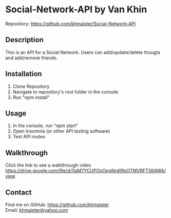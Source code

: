 # Social-Network-API by Van Khin   
Repository: https://github.com/khmaister/Social-Network-API

## Description
This is an API for a Social Network. Users can add/update/delete thougts and add/remove friends.

## Installation
1. Clone Repository
2. Navigate to repository's root folder in the console
3. Run "npm install"

## Usage
1. In the console, run "npm start"
2. Open Insomnia (or other API testing software)
3. Test API routes

## Walkthrough
Click the link to see a walkthrough video 
https://drive.google.com/file/d/1IaM7YCUPOoOpgNrdi9lsOTMVRFTS6AWA/view

## Contact
Find me on GitHub: https://github.com/khmaister<br>
Email: khmaister@yahoo.com